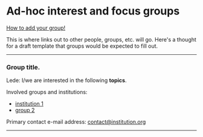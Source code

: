 # Ad-hoc interest and focus groups

[How to add your group!](https://westbigdatahub.github.io/ad-hoc-posting-guidelines.html)

This is where links out to other people, groups, etc. will go.  Here's
a thought for a draft template that groups would be expected to fill
out.

----

### Group title.

Lede: I/we are interested in the following **topics**.

Involved groups and institutions:

* [institution 1](http://webpage)
* [group 2](http://webpage)

Primary contact e-mail address: contact@institution.org

----
